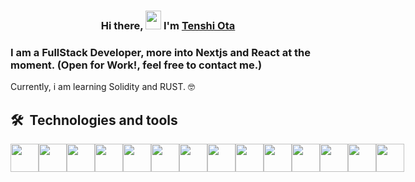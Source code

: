 <h3 align="center">
Hi there, <img src="https://media.giphy.com/media/hvRJCLFzcasrR4ia7z/giphy.gif" width="25px" height="30px" /> I'm <a href="https://cvdesignr.com/p/6324e0eba60b5" target="_blank" rel="noreferrer">Tenshi Ota</a>
</h3>

### I am a FullStack Developer, more into Nextjs and React at the moment. (Open for Work!, feel free to contact me.)

Currently, i am learning Solidity and RUST. 🤓

## 🛠  Technologies and tools

<div style="display: flex">
<img align="center" src="https://seeklogo.com/images/R/react-logo-7B3CE81517-seeklogo.com.png" height="45px">
<img align="center" src="https://seeklogo.com/images/N/next-js-icon-logo-EE302D5DBD-seeklogo.com.png" height="45px">
<img align="center" src="https://seeklogo.com/images/T/typescript-logo-B29A3F462D-seeklogo.com.png" height="45px">
<img align="center" src="https://seeklogo.com/images/V/vuejs-logo-17D586B587-seeklogo.com.png" height="45px">
<img align="center" src="https://seeklogo.com/images/N/nodejs-logo-FBE122E377-seeklogo.com.png" height="45px">
<img align="center" src="https://seeklogo.com/images/T/tailwind-css-logo-5AD4175897-seeklogo.com.png" height="45px">
<img align="center" src="https://seeklogo.com/images/B/bootstrap-logo-3C30FB2A16-seeklogo.com.png" height="45px">
<img align="center" src="https://seeklogo.com/images/J/javascript-js-logo-2949701702-seeklogo.com.png" height="45px">
<img align="center" src="https://seeklogo.com/images/C/css-3-logo-AF06D75231-seeklogo.com.png" height="45px">
<img align="center" src="https://seeklogo.com/images/R/rust-logo-E6517C759B-seeklogo.com.png" height="45px">
<img align="center" src="https://seeklogo.com/images/S/solidity-logo-D29CC3EB00-seeklogo.com.png?v=637807957510000000" height="45px">
<img align="center" src="https://seeklogo.com/images/S/solana-sol-logo-12828AD23D-seeklogo.com.png?v=637944448890000000" height="45px">
<img align="center" src="https://seeklogo.com/images/M/mongodb-logo-655F7D542D-seeklogo.com.png" height="45px">
<img align="center" src="https://seeklogo.com/images/M/mysql-logo-69B39F7D18-seeklogo.com.png
" height="45px">
</div>
<!-- ![JavaScript](https://img.shields.io/badge/-JavaScript-black?style=flat-square&logo=javascript)
![Nodejs](https://img.shields.io/badge/-Nodejs-black?style=flat-square&logo=Node.js)
![Python](https://img.shields.io/badge/-Python-black?style=flat-square&logo=Python)
![React](https://img.shields.io/badge/-React-black?style=flat-square&logo=react)
![React](https://seeklogo.com/images/R/react-logo-7B3CE81517-seeklogo.com.png)
![Java](https://img.shields.io/badge/-java-E34A86?style=flat-square&logo=java)
![C++](https://img.shields.io/badge/-C++-00599C?style=flat-square&logo=c)
![HTML5](https://img.shields.io/badge/-HTML5-E34F26?style=flat-square&logo=html5&logoColor=white)
![CSS3](https://img.shields.io/badge/-CSS3-1572B6?style=flat-square&logo=css3)
![Bootstrap](https://img.shields.io/badge/-Bootstrap-563D7C?style=flat-square&logo=bootstrap)
![TypeScript](https://img.shields.io/badge/-TypeScript-007ACC?style=flat-square&logo=typescript)
![MongoDB](https://img.shields.io/badge/-MongoDB-black?style=flat-square&logo=mongodb)
![MySQL](https://img.shields.io/badge/-MySQL-black?style=flat-square&logo=mysql)
![Docker](https://img.shields.io/badge/-Docker-black?style=flat-square&logo=docker)
![Amazon AWS](https://img.shields.io/badge/Amazon%20AWS-232F3E?style=flat-square&logo=amazon-aws)
![Git](https://img.shields.io/badge/-Git-black?style=flat-square&logo=git)
![GitHub](https://img.shields.io/badge/-GitHub-181717?style=flat-square&logo=github) -->

<!-- <div align="center"> -->

<!-- <img height="180em" src="https://github-readme-stats.vercel.app/api?username=padrone1225&show_icons=true&theme=github_dark&count_private=true"/> -->
<!-- <img height="180em" src="https://github-readme-stats.vercel.app/api/top-langs/?username=padrone1225&layout=compact&langs_count=7&theme=github_dark"/> -->

<!-- <img align="center" src="https://github-readme-streak-stats.herokuapp.com/?user=padrone1225&&theme=tokyonight" alt="padrone1225" /> -->

<!-- <img align="center" width="100%" src="https://activity-graph.herokuapp.com/graph?username=padrone1225&bg_color=0D1117&color=5BCDEC&line=5BCDEC&point=FFFFFF&hide_border=true" alt="padrone1225" /> -->

<!-- <br> -->

<!-- ## 🏆 GitHub Trophies

![](https://github-profile-trophy.vercel.app/?username=padrone1225&theme=radical&no-frame=false&no-bg=true&margin-w=4) -->

<!-- ![Github Stats](https://github-readme-stats.vercel.app/api?username=padrone1225&count_private=true&show_icons=true&include_all_commits=true)
![Top Langs](https://github-readme-stats.vercel.app/api/top-langs/?username=padrone1225&hide=TeX&layout=compact)
[![GitHub Streak](https://streak-stats.demolab.com/?user=padrone1225)](https://git.io/streak-stats) -->
